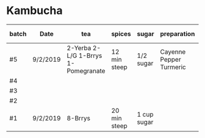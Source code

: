 # Kambucha


| batch | Date | tea | spices | sugar | preparation | Scoby | Bottling Date |2nd Fermentation | 
-------|-------|-----|--------|-------|-------------|-------|----------|----------|
|#5 |9/2/2019|2-Yerba 2-L/G 1-Brrys 1-Pomegranate|12 min steep|1/2 sugar |Cayenne Pepper Turmeric |CW scoby|
|#4 |
|#3 |
|#2 |
|#1 |9/2/2019|8-Brrys |20 min steep|1 cup sugar | |CW scoby|discarded|
